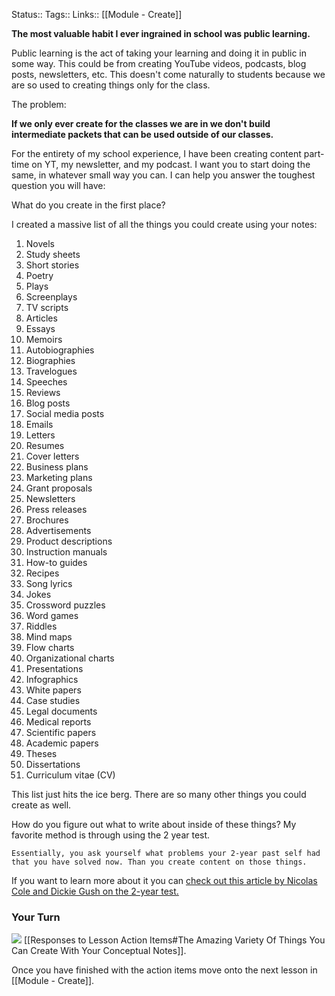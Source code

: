 Status::
Tags:: 
Links:: [[Module - Create]]

**The most valuable habit I ever ingrained in school was public learning.**

Public learning is the act of taking your learning and doing it in public in some way. This could be from creating YouTube videos, podcasts, blog posts, newsletters, etc. This doesn't come naturally to students because we are so used to creating things only for the class.

The problem:

**If we only ever create for the classes we are in we don't build intermediate packets that can be used outside of our classes.**

For the entirety of my school experience, I have been creating content part-time on YT, my newsletter, and my podcast. I want you to start doing the same, in whatever small way you can. I can help you answer the toughest question you will have:

What do you create in the first place?

I created a massive list of all the things you could create using your notes:

1. Novels
2. Study sheets
3. Short stories
4. Poetry
5. Plays
6. Screenplays
7. TV scripts
8. Articles
9. Essays
10. Memoirs
11. Autobiographies
12. Biographies
13. Travelogues
14. Speeches
15. Reviews
16. Blog posts
17. Social media posts
18. Emails
19. Letters
20. Resumes
21. Cover letters
22. Business plans
23. Marketing plans
24. Grant proposals
25. Newsletters
26. Press releases
27. Brochures
28. Advertisements
29. Product descriptions
30. Instruction manuals
31. How-to guides
32. Recipes
33. Song lyrics
34. Jokes
35. Crossword puzzles
36. Word games
37. Riddles
38. Mind maps
39. Flow charts
40. Organizational charts
41. Presentations
42. Infographics
43. White papers
44. Case studies
45. Legal documents
46. Medical reports
47. Scientific papers
48. Academic papers
49. Theses
50. Dissertations
51. Curriculum vitae (CV)

This list just hits the ice berg. There are so many other things you could create as well.

How do you figure out what to write about inside of these things? My favorite method is through using the 2 year test.

	Essentially, you ask yourself what problems your 2-year past self had that you have solved now. Than you create content on those things.

If you want to learn more about it you can [​check out this article by Nicolas Cole and Dickie Gush on the 2-year test.](https://www.ship30for30.com/post/the-2-year-test-a-framework-for-endless-content-ideas)
### Your Turn
![](https://embed.filekitcdn.com/e/ipyk1kAZUAWQreQYS6UoFE/9sJ5rRzrt5h7ykMavk6Nub)
[[Responses to Lesson Action Items#The Amazing Variety Of Things You Can Create With Your Conceptual Notes]].

Once you have finished with the action items move onto the next lesson in [[Module - Create]]. 